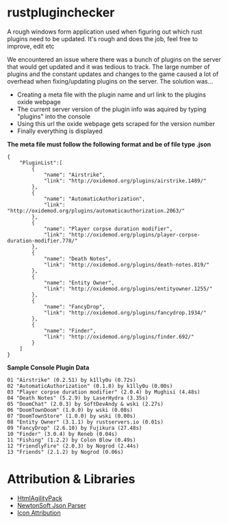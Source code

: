 # rustpluginchecker
A rough windows form application used when figuring out which rust plugins need to be updated. It's rough and does the job, feel free to improve, edit etc

We encountered an issue where there was a bunch of plugins on the server that would get updated and it was tedious to track. The large number of plugins and the constant updates and changes to the game caused a lot of overhead when fixing/updating plugins on the server. The solution was...

* Creating a meta file with the plugin name and url link to the plugins oxide webpage
* The current server version of the plugin info was aquired by typing "plugins" into the console
* Using this url the oxide webpage gets scraped for the version number
* Finally everything is displayed 

**The meta file must follow the following format and be of file type .json**

```
{
	"PluginList":[
		{
			"name": "Airstrike",
			"link": "http://oxidemod.org/plugins/airstrike.1489/"
		},
		{
			"name": "AutomaticAuthorization",
			"link": "http://oxidemod.org/plugins/automaticauthorization.2063/"
		},
		{
			"name": "Player corpse duration modifier",
			"link": "http://oxidemod.org/plugins/player-corpse-duration-modifier.778/"
		},
		{
			"name": "Death Notes",
			"link": "http://oxidemod.org/plugins/death-notes.819/"
		},
		{
			"name": "Entity Owner",
			"link": "http://oxidemod.org/plugins/entityowner.1255/"
		},
		{
			"name": "FancyDrop",
			"link": "http://oxidemod.org/plugins/fancydrop.1934/"
		},
		{
			"name": "Finder",
			"link": "http://oxidemod.org/plugins/finder.692/"
		}
	]
}
```

**Sample Console Plugin Data**

```
01 "Airstrike" (0.2.51) by k1lly0u (0.72s)
02 "AutomaticAuthorization" (0.1.8) by k1lly0u (0.00s)
03 "Player corpse duration modifier" (2.0.4) by Mughisi (4.48s)
04 "Death Notes" (5.2.9) by LaserHydra (3.35s)
05 "DoomChat" (2.0.3) by SoftDevAndy & wski (2.27s)
06 "DoomTownDoom" (1.0.0) by wski (0.08s)
07 "DoomTownStore" (1.0.0) by wski (0.00s)
08 "Entity Owner" (3.1.1) by rustservers.io (0.01s)
09 "FancyDrop" (2.6.10) by Fujikura (27.48s)
10 "Finder" (3.0.4) by Reneb (0.04s)
11 "Fishing" (1.2.2) by Colon Blow (0.49s)
12 "FriendlyFire" (2.0.3) by Nogrod (2.44s)
13 "Friends" (2.1.2) by Nogrod (0.06s)
```

# Attribution & Libraries

* [HtmlAgilityPack](https://www.nuget.org/packages/HtmlAgilityPack/)
* [NewtonSoft Json Parser](https://www.nuget.org/packages/newtonsoft.json/)
* [Icon Attribution](http://www.doublejdesign.co.uk/)
